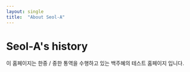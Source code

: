 ```yaml
---
layout: single
title:  "About Seol-A"
---
```


# Seol-A's history
  이 홈페이지는 한중 / 중한 통역을 수행하고 있는 백주혜의 테스트 홈페이지 입니다.

